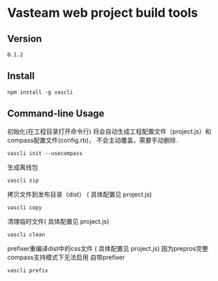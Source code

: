 # Vasteam web project build tools #

## Version ##

    0.1.2

## Install ##
    npm install -g vascli


## Command-line Usage ##

初始化(在工程目录打开命令行)
将会自动生成工程配置文件（project.js）和compass配置文件(config.rb)， 不会主动覆盖，需要手动删除.

    vascli init --usecompass

生成离线包

    vascli zip

拷贝文件到发布目录（dist） ( 具体配置见 project.js)

    vascli copy

清理临时文件( 具体配置见 project.js)

    vascli clean


prefixer重编译dist中的css文件 ( 具体配置见 project.js)
因为prepros完整compass支持模式下无法启用 自带prefixer

    vascli prefix